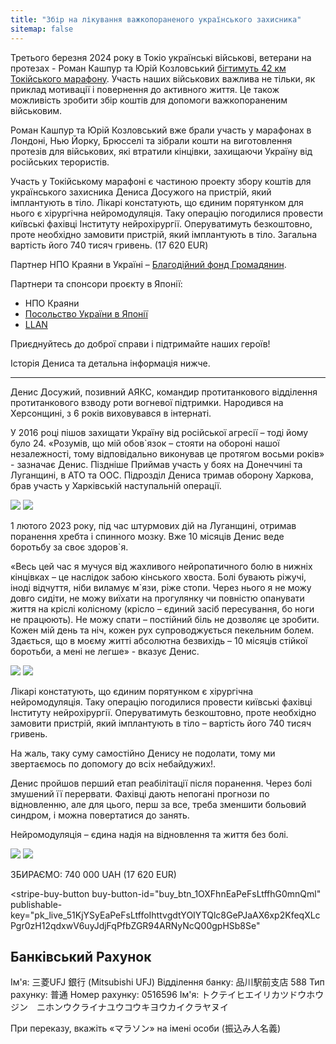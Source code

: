 ```yaml
---
title: "Збір на лікування важкопораненого українського захисника"
sitemap: false
---
```


Третього березня 2024 року в Токіо українські військові, ветерани на протезах - Роман Кашпур та Юрій Козловський [бігтимуть 42 км Токійського марафону](https://ctzn24.com/ua/news/tokyo-marathon-2024-to-support-prosthetics-and-rehabilitation-of). Участь наших військових важлива не тільки, як приклад мотивації і повернення до активного життя. Це також можливість зробити збір коштів для допомоги важкопораненим військовим.

Роман Кашпур та Юрій Козловський вже брали участь у марафонах в Лондоні, Нью Йорку, Брюсселі та зібрали кошти на виготовлення протезів для військових, які втратили кінцівки, захищаючи Україну від російських терористів.

Участь у Токійському марафоні є частиною проекту збору коштів для українського захисника Дениса Досужого на пристрій, який імплантують в тіло. Лікарі констатують, що єдиним порятунком для нього є хірургічна нейромодуляція. Таку операцію погодилися провести київські фахівці Інституту нейрохірургії.  Оперуватимуть безкоштовно, проте необхідно замовити пристрій, який імплантують в тіло. Загальна вартість його 740 тисяч гривень. (17 620 EUR)

Партнер НПО Краяни в Україні – [Благодійний фонд Громадянин](https://ctzn24.com/).

Партнери та спонсори проєкту в Японії:

* НПО Краяни
* [Посольство України в Японії](https://japan.mfa.gov.ua/)
* [LLAN](http://llanjapan.org/)

Приєднуйтесь до доброї справи і підтримайте наших героїв!

Історія Дениса та детальна інформація нижче.

<hr />

Денис Досужий, позивний АЯКС, командир протитанкового відділення протитанкового взводу роти вогневої підтримки. Народився на Херсонщині, з 6 років виховувався в інтернаті.

У 2016 році пішов захищати Україну від російської агресії – тоді йому було 24. «Розумів, що мій обов`язок – стояти на обороні нашої незалежності, тому відповідально виконував це протягом восьми років» - зазначає Денис. Піздніше Приймав участь у боях на Донеччині та Луганщині, в АТО та ООС. Підрозділ Дениса тримав оборону Харкова, брав участь у Харківській наступальній операції.

<div class="gallery">
  <img src="/assets/images/pages/denys-dosuzhy/01.jpg" />
  <img src="/assets/images/pages/denys-dosuzhy/02.jpg" />
</div>

1 лютого 2023 року, під час штурмових дій на Луганщині, отримав поранення хребта і спинного мозку. Вже 10 місяців Денис веде боротьбу за своє здоров`я. 

«Весь цей час я мучуся від жахливого нейропатичного болю в нижніх кінцівках – це наслідок забою кінського хвоста. Болі бувають ріжучі, іноді відчуття, ніби виламує м`язи, ріже стопи. Через нього я не можу довго сидіти, не можу виїхати на прогулянку чи повністю опанувати життя на кріслі колісному (крісло – єдиний засіб пересування, бо ноги не працюють). Не можу спати – постійний біль не дозволяє це зробити. Кожен мій день та ніч, кожен рух супроводжується пекельним болем. Здається, що в моєму житті абсолютна безвихідь – 10 місяців стійкої боротьби, а мені не легше» - вказує Денис.

<div class="gallery">
  <img src="/assets/images/pages/denys-dosuzhy/03.jpg" />
  <img src="/assets/images/pages/denys-dosuzhy/04.jpg" />
</div>

Лікарі констатують, що єдиним порятунком є хірургічна нейромодуляція. Таку операцію погодилися провести київські фахівці Інституту нейрохірургії. Оперуватимуть безкоштовно, проте необхідно замовити пристрій, який імплантують в тіло – вартість його 740 тисяч гривень. 

На жаль, таку суму самостійно Денису не подолати, тому ми звертаємось по допомогу до всіх небайдужих!. 

Денис пройшов перший етап реабілітації після поранення. Через болі змушений її перервати. Фахівці дають непогані прогнози по відновленню, але для цього, перш за все, треба зменшити больовий синдром, і можна повертатися до занять.

Нейромодуляція – єдина надія на відновлення та життя без болі.

<div class="gallery">
  <img src="/assets/images/pages/denys-dosuzhy/05.jpg" />
  <img src="/assets/images/pages/denys-dosuzhy/06.jpg" />
</div>

ЗБИРАЄМО: 740 000 UAH (17 620 EUR)

<script async
  src="https://js.stripe.com/v3/buy-button.js">
</script>

<stripe-buy-button
  buy-button-id="buy_btn_1OXFhnEaPeFsLtffhG0mnQml"
  publishable-key="pk_live_51KjYSyEaPeFsLtffoIhttvgdtYOIYTQlc8GePJaAX6xp2KfeqXLcPgr0zH12qdxwV6uyJdjFqPfbZGR94ARNyNcQ00gpHSb8Se"
>
</stripe-buy-button>


## Банківський Рахунок

Ім'я: 三菱UFJ 銀行 (Mitsubishi UFJ)
Відділення банку: 品川駅前支店 588
Тип рахунку: 普通
Номер рахунку: 0516596
Ім'я: トクテイヒエイリカツドウホウジン　ニホンウクライナユウコウキヨウカイクラヤヌイ

При переказу, вкажіть «マラソン» на імені особи (振込み人名義)
